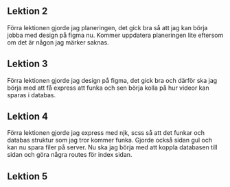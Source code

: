## Lektion 2
Förra lektionen gjorde jag planeringen, det gick bra så att jag kan börja jobba med design på figma nu. Kommer uppdatera planeringen lite eftersom om det är någon jag märker saknas.
## Lektion 3
Förra lektionen gjorde jag design på figma, det gick bra och därför ska jag börja med att få express att funka och sen börja kolla på hur videor kan sparas i databas.
## Lektion 4
Förra lektionen gjorde jag express med njk, scss så att det funkar och databas struktur som jag tror kommer funka. Gjorde också sidan gul och kan nu spara filer på server. Nu ska jag börja med att koppla databasen till sidan och göra några routes för index sidan.
## Lektion 5
